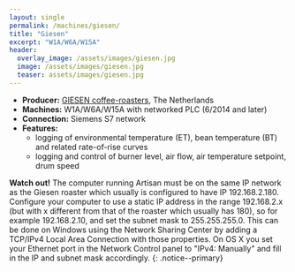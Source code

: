```yaml
---
layout: single
permalink: /machines/giesen/
title: "Giesen"
excerpt: "W1A/W6A/W15A"
header:
  overlay_image: /assets/images/giesen.jpg
  image: /assets/images/giesen.jpg
  teaser: assets/images/giesen.jpg
---
```

* __Producer:__ [GIESEN coffee-roasters](http://www.giesencoffeeroasters.eu), The Netherlands
* __Machines:__ W1A/W6A/W15A with networked PLC (6/2014 and later)
* __Connection:__ Siemens S7 network
* __Features:__
  - logging of environmental temperature (ET), bean temperature (BT) and related rate-of-rise curves
  - logging and control of burner level, air flow, air temperature setpoint, drum speed

**Watch out!** The computer running Artisan must be on the same IP network as the Giesen roaster which usually is configured to have IP 192.168.2.180. Configure your computer to use a static IP address in the range 192.168.2.x (but with x different from that of the roaster which usually has 180), so for example 192.168.2.10, and set the subnet mask to 255.255.255.0. This can be done on Windows using the Network Sharing Center by adding a TCP/IPv4 Local Area Connection with those properties. On OS X you set your Ethernet port in the Network Control panel to "IPv4: Manually" and fill in the IP and subnet mask accordingly.
{: .notice--primary}